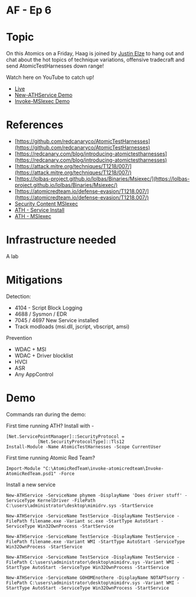 # AF - Ep 6

# Topic
On this Atomics on a Friday, Haag is joined by [Justin Elze](https://twitter.com/HackingLZ) to hang out and chat about the hot topics of technique variations, offensive tradecraft and send AtomicTestHarnesses down range! 

Watch here on YouTube to catch up!
- [Live](https://youtube.com/live/biYH6DxluTc?feature=share)
- [New-ATHService Demo](https://youtu.be/nxK7_LxcWjw)
- [Invoke-MSIexec Demo](https://youtu.be/ILeURN5RDoU)
# References

- [https://github.com/redcanaryco/AtomicTestHarnesses](https://github.com/redcanaryco/AtomicTestHarnesses)
- [https://redcanary.com/blog/introducing-atomictestharnesses](https://redcanary.com/blog/introducing-atomictestharnesses)
- [https://attack.mitre.org/techniques/T1218/007/](https://attack.mitre.org/techniques/T1218/007/)
- [https://lolbas-project.github.io/lolbas/Binaries/Msiexec/](https://lolbas-project.github.io/lolbas/Binaries/Msiexec/)
- [https://atomicredteam.io/defense-evasion/T1218.007/](https://atomicredteam.io/defense-evasion/T1218.007/)
- [Security Content MSIexec](https://research.splunk.com/stories/windows_system_binary_proxy_execution_msiexec/)
- [ATH - Service Install](https://github.com/redcanaryco/AtomicTestHarnesses/blob/master/Windows/TestHarnesses/T1543.003_WindowsService/ServiceInstaller.ps1)
- [ATH - MSIexec](https://github.com/redcanaryco/AtomicTestHarnesses/tree/master/Windows/TestHarnesses/T1218.007_Msiexec)

# Infrastructure needed

A lab

# Mitigations

Detection:
- 4104 - Script Block Logging
- 4688 / Sysmon / EDR
- 7045 / 4697 New Service installed
- Track modloads (msi.dll, jscript, vbscript, amsi)

Prevention
- WDAC + MSI
- WDAC + Driver blocklist
- HVCI
- ASR
- Any AppControl


# Demo

Commands ran during the demo:

First time running ATH?
Install with - 
```
[Net.ServicePointManager]::SecurityProtocol = 
            [Net.SecurityProtocolType]::Tls12
Install-Module -Name AtomicTestHarnesses -Scope CurrentUser
```
First time running Atomic Red Team?
```
Import-Module "C:\AtomicRedTeam\invoke-atomicredteam\Invoke-AtomicRedTeam.psd1" -Force
```

Install a new service

```
New-ATHService -ServiceName phymem -DisplayName 'Does driver stuff' -ServiceType KernelDriver -FilePath C:\users\administrator\desktop\mimidrv.sys -StartService
```

```
New-ATHService -ServiceName TestService -DisplayName TestService -FilePath filename.exe -Variant sc.exe -StartType AutoStart -ServiceType Win32OwnProcess -StartService
```

```
New-ATHService -ServiceName TestService -DisplayName TestService -FilePath filename.exe -Variant WMI -StartType AutoStart -ServiceType Win32OwnProcess -StartService
```
```
New-ATHService -ServiceName TestService -DisplayName TestService -FilePath C:\users\administrator\desktop\mimidrv.sys -Variant WMI -StartType AutoStart -ServiceType Win32OwnProcess -StartService
```
```
New-ATHService -ServiceName GOHOMEnothere -DisplayName NOTAPTsorry -FilePath C:\users\administrator\desktop\mimidrv.sys -Variant WMI -StartType AutoStart -ServiceType Win32OwnProcess -StartService
```